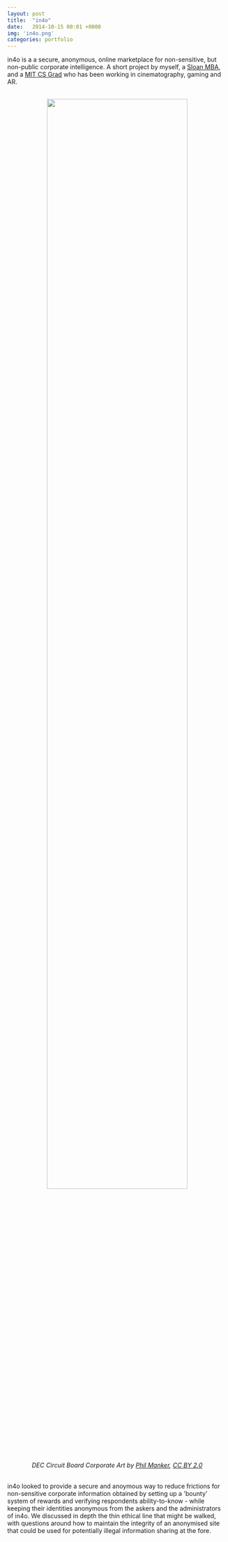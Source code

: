 ```yaml
---
layout: post
title:  "in4o"
date:   2014-10-15 00:01 +0000
img: 'in4o.png'
categories: portfolio
---
```


in4o is a a secure, anonymous, online marketplace for non-sensitive, but non-public corporate intelligence. A short project by myself, a <a href="https://twitter.com/psikorsky">Sloan MBA</a>, and a <a href="https://twitter.com/djzealot">MIT CS Grad</a> who has been working in cinematography, gaming and AR.

<center>
<br/>
<img src="{{ site.url }}/assets/img/2014/in4o.jpg" style="width:80%">
<br/>
<cite>DEC Circuit Board Corporate Art by <a href="https://www.flickr.com/photos/philmanker/">Phil Manker</a>, <a href="https://creativecommons.org/licenses/by/2.0/">CC BY 2.0</a></cite>
</center>
<br/>

in4o looked to provide a secure and anoymous way to reduce frictions for non-sensitive corporate information obtained by setting up a 'bounty' system of rewards and verifying respondents ability-to-know - while keeping their identities anonymous from the askers and the administrators of in4o. We discussed in depth the thin ethical line that might be walked, with questions around how to maintain the integrity of an anonymised site that could be used for potentially illegal information sharing at the fore.